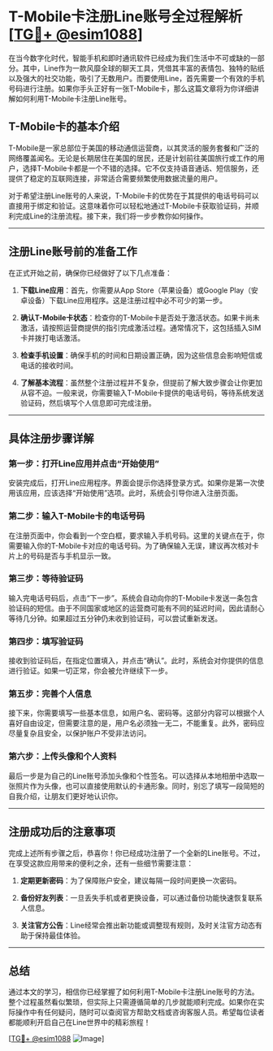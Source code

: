 # T-Mobile卡注册Line账号全过程解析[[TG💪+ @esim1088](https://t.me/s/esim1088)]

在当今数字化时代，智能手机和即时通讯软件已经成为我们生活中不可或缺的一部分。其中，Line作为一款风靡全球的聊天工具，凭借其丰富的表情包、独特的贴纸以及强大的社交功能，吸引了无数用户。而要使用Line，首先需要一个有效的手机号码进行注册。如果你手头正好有一张T-Mobile卡，那么这篇文章将为你详细讲解如何利用T-Mobile卡注册Line账号。

## T-Mobile卡的基本介绍

T-Mobile是一家总部位于美国的移动通信运营商，以其灵活的服务套餐和广泛的网络覆盖闻名。无论是长期居住在美国的居民，还是计划前往美国旅行或工作的用户，选择T-Mobile卡都是一个不错的选择。它不仅支持语音通话、短信服务，还提供了稳定的互联网连接，非常适合需要频繁使用数据流量的用户。

对于希望注册Line账号的人来说，T-Mobile卡的优势在于其提供的电话号码可以直接用于绑定和验证。这意味着你可以轻松地通过T-Mobile卡获取验证码，并顺利完成Line的注册流程。接下来，我们将一步步教你如何操作。

---

## 注册Line账号前的准备工作

在正式开始之前，确保你已经做好了以下几点准备：

1. **下载Line应用**：首先，你需要从App Store（苹果设备）或Google Play（安卓设备）下载Line应用程序。这是注册过程中必不可少的第一步。

2. **确认T-Mobile卡状态**：检查你的T-Mobile卡是否处于激活状态。如果卡尚未激活，请按照运营商提供的指引完成激活过程。通常情况下，这包括插入SIM卡并拨打电话激活。

3. **检查手机设置**：确保手机的时间和日期设置正确，因为这些信息会影响短信或电话的接收时间。

4. **了解基本流程**：虽然整个注册过程并不复杂，但提前了解大致步骤会让你更加从容不迫。一般来说，你需要输入T-Mobile卡提供的电话号码，等待系统发送验证码，然后填写个人信息即可完成注册。

---

## 具体注册步骤详解

### 第一步：打开Line应用并点击“开始使用”

安装完成后，打开Line应用程序。界面会提示你选择登录方式。如果你是第一次使用该应用，应该选择“开始使用”选项。此时，系统会引导你进入注册页面。

### 第二步：输入T-Mobile卡的电话号码

在注册页面中，你会看到一个空白框，要求输入手机号码。这里的关键点在于，你需要输入你的T-Mobile卡对应的电话号码。为了确保输入无误，建议再次核对卡片上的号码是否与手机显示一致。

### 第三步：等待验证码

输入完电话号码后，点击“下一步”。系统会自动向你的T-Mobile卡发送一条包含验证码的短信。由于不同国家或地区的运营商可能有不同的延迟时间，因此请耐心等待几分钟。如果超过五分钟仍未收到验证码，可以尝试重新发送。

### 第四步：填写验证码

接收到验证码后，在指定位置填入，并点击“确认”。此时，系统会对你提供的信息进行验证。如果一切正常，你会被允许继续下一步。

### 第五步：完善个人信息

接下来，你需要填写一些基本信息，如用户名、密码等。这部分内容可以根据个人喜好自由设定，但需要注意的是，用户名必须独一无二，不能重复。此外，密码应尽量复杂且安全，以保护账户不受非法访问。

### 第六步：上传头像和个人资料

最后一步是为自己的Line账号添加头像和个性签名。可以选择从本地相册中选取一张照片作为头像，也可以直接使用默认的卡通形象。同时，别忘了填写一段简短的自我介绍，让朋友们更好地认识你。

---

## 注册成功后的注意事项

完成上述所有步骤之后，恭喜你！你已经成功注册了一个全新的Line账号。不过，在享受这款应用带来的便利之余，还有一些细节需要注意：

1. **定期更新密码**：为了保障账户安全，建议每隔一段时间更换一次密码。
   
2. **备份好友列表**：一旦丢失手机或者更换设备，可以通过备份功能快速恢复联系人信息。
   
3. **关注官方公告**：Line经常会推出新功能或调整现有规则，及时关注官方动态有助于保持最佳体验。

---

## 总结

通过本文的学习，相信你已经掌握了如何利用T-Mobile卡注册Line账号的方法。整个过程虽然看似繁琐，但实际上只需遵循简单的几步就能顺利完成。如果你在实际操作中有任何疑问，随时可以查阅官方帮助文档或咨询客服人员。希望每位读者都能顺利开启自己在Line世界中的精彩旅程！

[[TG💪+ @esim1088](https://t.me/s/esim1088) ![Image](https://i.postimg.cc/4NQfJmqS/Snipaste-2025-05-13-00-14-12.png)]
